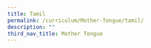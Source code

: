 ```yaml
---
title: Tamil
permalink: /curriculum/Mother-Tongue/tamil/
description: ""
third_nav_title: Mother Tongue
---
```

